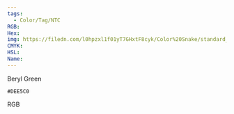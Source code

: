 ```yaml
---
tags:
  - Color/Tag/NTC
RGB:
Hex:
img: https://filedn.com/l0hpzxl1f01yT7GHxtF8cyk/Color%20Snake/standard_csv_to_svg/%23/DEE5C0.svg
CMYK:
HSL:
Name:
---
```

Beryl Green
```palette
#DEE5C0
```
RGB
